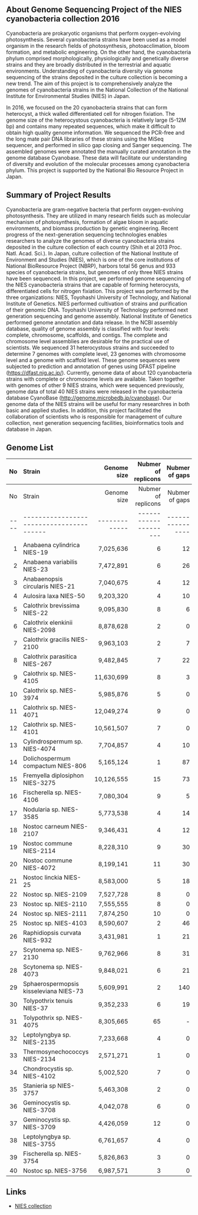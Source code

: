 
About Genome Sequencing Project of the NIES cyanobacteria collection 2016
---------------

Cyanobacteria are prokaryotic organisms that perform oxygen-evolving photosynthesis. 
Several cyanobacteria strains have been used as a model organism in the research 
fields of photosynthesis, photoacclimation, bloom formation, and metabolic engineering.
On the other hand, the cyanobacteria phylum comprised morphologically, physiologically 
and genetically diverse strains and they are broadly distributed in the terrestrial
and aquatic environments. Understanding of cyanobacteria diversity via genome sequencing 
of the strains deposited in the culture collection is becoming a new trend. 
The aim of this project is to comprehensively analyze the genomes of cyanobacteria strains 
in the National Collection of the National Institute for Environmental Studies (NIES) in Japan. 

In 2016, we focused on the 20 cyanobacteria strains that can form heterocyst, a thick walled 
differentiated cell for nitrogen fixiation. The genome size of the heterocystous cyanobacteria 
is relatively large (5-12M bp) and contains many repeated sequences, which make it difficult 
to obtain high quality genome information. We sequenced the PCR-free and the long mate pair 
DNA libraries of these strains using the MiSeq sequencer, and performed in silico gap closing 
and Sanger sequencing. The assembled genomes were annotated the manually curated annotation 
in the genome database Cyanobase. 
These data will facilitate our understanding of diversity and evolution of the molecular processes 
among cyanobacteria phylum. This project is supported by the National Bio Resource Project in Japan. 


Summary of Project Results
---------------
Cyanobacteria are gram-negative bacteria that perform oxygen-evolving photosynthesis. 
They are utilized in many research fields such as molecular mechanism of photosynthesis, 
formation of algae bloom in aquatic environments, and biomass production by genetic engineering. 
Recent progress of the next-generation sequencing technologies enables researchers 
to analyze the genomes of diverse cyanobacteria strains deposited in the culture collection 
of each country (Shih et al 2013 Proc. Natl. Acad. Sci.). In Japan, culture collection of 
the National Institute of Environment and Studies (NIES), which is one of the core institutions 
of National BioResource Project (NBRP), harbors total 56 genus and 933 species of cyanobacteria strains, 
but genomes of only three NIES strains have been sequenced.
In this project, we performed genome sequencing of the NIES cyanobacteria strains that are capable of 
forming heterocysts, differentiated cells for nitrogen fixiation. This project was performed by 
the three organizations: NIES, Toyohashi University of Technology, and National Institute of Genetics. 
NIES performed cultivation of strains and purification of their genomic DNA. Toyohashi University of 
Technology performed next generation sequencing and genome assembly. National Institute of Genetics 
performed genome annotation and data release. In the NCBI assembly database, quality of genome assembly 
is classified with four levels: complete, chromosome, scaffolds, and contigs. The complete and chromosome 
level assemblies are desirable for the practical use of scientists. We sequenced 31 heterocystous strains 
and succeeded to determine 7 genomes with complete level, 23 genomes with chromosome level and a genome 
with scaffold level. These genome sequences were subjected to prediction and annotation of genes using 
DFAST pipeline (https://dfast.nig.ac.jp/). Currently, genome data of about 120 cyanobacteria strains with 
complete or chromosome levels are available. Taken together with genomes of other 9 NIES strains, which were 
sequenced previously, genome data of total 40 NIES strains were released in the cyanobacteria database 
CyanoBase (http://genome.microbedb.jp/cyanobase). Our genome data of the NIES strains will be useful for 
many researchres in both basic and applied studies. In addition, this project facilitated the collaboration 
of scientists who is responsible for management of culture collection, next generation sequencing facilities, 
bioinformatics tools and database in Japan.

Genome List
---------------

| No | Strain                                 | Genome size | Nubmer of replicons | Nubmer of gaps | Assemble level | 
|---:|:---------------------------------------|------------:|--------------------:|---------------:|:---------------| 
| No | Strain                                 | Genome size | Nubmer of replicons | Nubmer of gaps | Assemble level | 
|----|----------------------------------------|-------------|---------------------|----------------|----------------| 
| 1  | Anabaena cylindrica NIES-19            | 7,025,636   | 6                   | 12             | chromosome     | 
| 2  | Anabaena variabilis NIES-23            | 7,472,891   | 6                   | 26             | chromosome     | 
| 3  | Anabaenopsis circularis NIES-21        | 7,040,675   | 4                   | 12             | chromosome     | 
| 4  | Aulosira laxa NIES-50                  | 9,203,320   | 4                   | 10             | chromosome     | 
| 5  | Calothrix brevissima NIES-22           | 9,095,830   | 8                   | 6              | chromosome     | 
| 6  | Calothrix elenkinii NIES-2098          | 8,878,628   | 2                   | 0              | complete       | 
| 7  | Calothrix gracilis NIES-2100           | 9,963,103   | 2                   | 7              | chromosome     | 
| 8  | Calothrix parasitica NIES-267          | 9,482,845   | 7                   | 22             | chromosome     | 
| 9  | Calothrix sp. NIES-4105                | 11,630,699  | 8                   | 3              | chromosome     | 
| 10 | Calothrix sp. NIES-3974                | 5,985,876   | 5                   | 0              | complete       | 
| 11 | Calothrix sp. NIES-4071                | 12,049,274  | 9                   | 0              | complete       | 
| 12 | Calothrix sp. NIES-4101                | 10,561,507  | 7                   | 0              | complete       | 
| 13 | Cylindrospermum sp. NIES-4074          | 7,704,857   | 4                   | 10             | chromosome     | 
| 14 | Dolichospermum compactum NIES-806      | 5,165,124   | 1                   | 87             | chromosome     | 
| 15 | Fremyella diplosiphon NIES-3275        | 10,126,555  | 15                  | 73             | chromosome     | 
| 16 | Fischerella sp. NIES-4106              | 7,080,304   | 9                   | 5              | chromosome     | 
| 17 | Nodularia sp. NIES-3585                | 5,773,538   | 4                   | 14             | chromosome     | 
| 18 | Nostoc carneum NIES-2107               | 9,346,431   | 4                   | 12             | chromosome     | 
| 19 | Nostoc commune NIES-2114               | 8,228,310   | 9                   | 30             | chromosome     | 
| 20 | Nostoc commune NIES-4072               | 8,199,141   | 11                  | 30             | chromosome     | 
| 21 | Nostoc linckia NIES-25                 | 8,583,000   | 5                   | 18             | chromosome     | 
| 22 | Nostoc sp. NIES-2109                   | 7,527,728   | 8                   | 0              | complete       | 
| 23 | Nostoc sp. NIES-2110                   | 7,555,555   | 8                   | 0              | complete       | 
| 24 | Nostoc sp. NIES-2111                   | 7,874,250   | 10                  | 0              | complete       | 
| 25 | Nostoc sp. NIES-4103                   | 8,590,607   | 2                   | 46             | chromosome     | 
| 26 | Raphidiopsis curvata NIES-932          | 3,431,981   | 1                   | 21             | chromosome     | 
| 27 | Scytonema sp. NIES-2130                | 9,762,966   | 8                   | 31             | chromosome     | 
| 28 | Scytonema sp. NIES-4073                | 9,848,021   | 6                   | 21             | chromosome     | 
| 29 | Sphaerospermopsis kisseleviana NIES-73 | 5,609,991   | 2                   | 140            | chromosome     | 
| 30 | Tolypothrix tenuis NIES-37             | 9,352,233   | 6                   | 19             | chromosome     | 
| 31 | Tolypothrix sp. NIES-4075              | 8,305,665   | 65                  | -              | scaffold       | 
| 32 | Leptolyngbya sp. NIES-2135             | 7,233,668   | 4                   | 0              | complete       | 
| 33 | Thermosynechococcys NIES-2134          | 2,571,271   | 1                   | 0              | complete       | 
| 34 | Chondrocystis sp. NIES-4102            | 5,002,520   | 7                   | 0              | complete       | 
| 35 | Stanieria sp NIES-3757                 | 5,463,308   | 2                   | 0              | complete       | 
| 36 | Geminocystis sp. NIES-3708             | 4,042,078   | 6                   | 0              | complete       | 
| 37 | Geminocystis sp. NIES-3709             | 4,426,059   | 12                  | 0              | complete       | 
| 38 | Leptolyngbya sp. NIES-3755             | 6,761,657   | 4                   | 0              | complete       | 
| 39 | Fischerella sp. NIES-3754              | 5,826,863   | 3                   | 0              | complete       | 
| 40 | Nostoc sp. NIES-3756                   | 6,987,571   | 3                   | 0              | complete       | 



Links
---------------
* [NIES collection](http://mcc.nies.go.jp)

